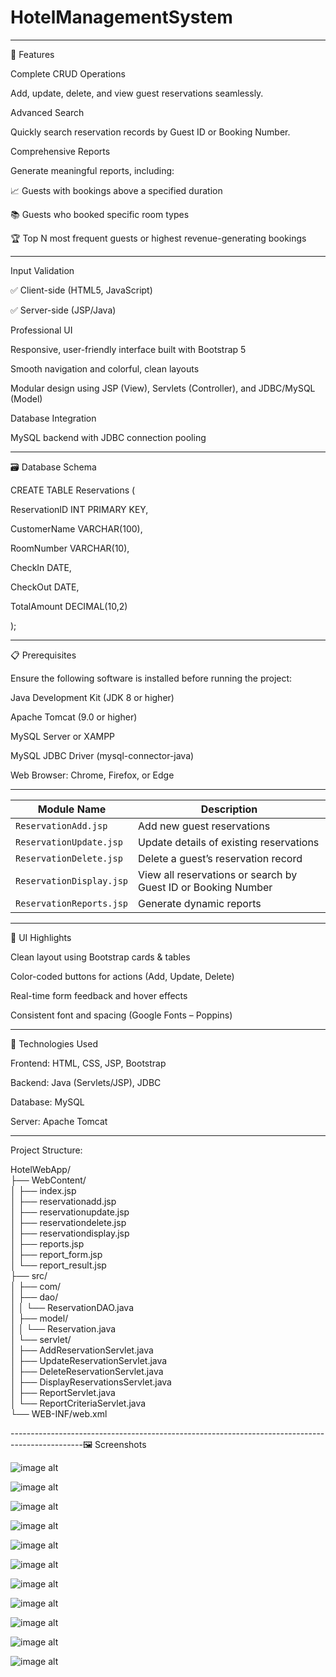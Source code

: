 # HotelManagementSystem
---
 
🚀 Features

Complete CRUD Operations

Add, update, delete, and view guest reservations seamlessly.

Advanced Search

Quickly search reservation records by Guest ID or Booking Number.

Comprehensive Reports

Generate meaningful reports, including:

📈 Guests with bookings above a specified duration

📚 Guests who booked specific room types

🏆 Top N most frequent guests or highest revenue-generating bookings

---

Input Validation

✅ Client-side (HTML5, JavaScript)

✅ Server-side (JSP/Java)

Professional UI

Responsive, user-friendly interface built with Bootstrap 5

Smooth navigation and colorful, clean layouts

Modular design using JSP (View), Servlets (Controller), and JDBC/MySQL (Model)

Database Integration

MySQL backend with JDBC connection pooling

---
🗃️ Database Schema

CREATE TABLE Reservations (

 ReservationID INT PRIMARY KEY,
 
 CustomerName VARCHAR(100),
 
 RoomNumber VARCHAR(10),
 
 CheckIn DATE,
 
 CheckOut DATE,
 
 TotalAmount DECIMAL(10,2)
 
);

---

📋 Prerequisites

Ensure the following software is installed before running the project:

Java Development Kit (JDK 8 or higher)

Apache Tomcat (9.0 or higher)

MySQL Server or XAMPP

MySQL JDBC Driver (mysql-connector-java)

Web Browser: Chrome, Firefox, or Edge

---

| Module Name              | Description                                                   |
| ------------------------ | ------------------------------------------------------------- |
| `ReservationAdd.jsp`     | Add new guest reservations                                    |
| `ReservationUpdate.jsp`  | Update details of existing reservations                       |
| `ReservationDelete.jsp`  | Delete a guest’s reservation record                           |
| `ReservationDisplay.jsp` | View all reservations or search by Guest ID or Booking Number |
| `ReservationReports.jsp` | Generate dynamic reports                                      |

---

🎨 UI Highlights

Clean layout using Bootstrap cards & tables

Color-coded buttons for actions (Add, Update, Delete)

Real-time form feedback and hover effects

Consistent font and spacing (Google Fonts – Poppins)

---

🔧 Technologies Used

Frontend: HTML, CSS, JSP, Bootstrap

Backend: Java (Servlets/JSP), JDBC

Database: MySQL

Server: Apache Tomcat

--------------------------------------------------------------------------------------------------------------------------------------------------------------------------------------------------------------------

Project Structure:

HotelWebApp/                                                            
├── WebContent/                                                  
│ ├── index.jsp                                                       
│ ├── reservationadd.jsp                                                    
│ ├── reservationupdate.jsp                                                                  
│ ├── reservationdelete.jsp                                                         
│ ├── reservationdisplay.jsp                                                          
│ ├── reports.jsp                                                       
│ ├── report_form.jsp                                                             
│ └── report_result.jsp                                                          
├── src/                                                   
│ ├── com/                                                  
│ ├── dao/                                                                   
│ │ └── ReservationDAO.java                                                    
│ ├── model/                                                             
│ │ └── Reservation.java                                                                       
│ └── servlet/                                                                    
│ ├── AddReservationServlet.java                                                         
│ ├── UpdateReservationServlet.java                                                       
│ ├── DeleteReservationServlet.java                                                  
│ ├── DisplayReservationsServlet.java                                                 
│ ├── ReportServlet.java                                          
│ └── ReportCriteriaServlet.java                                                       
└── WEB-INF/web.xml                                        

------------------------------------------------------------------------------------------------🖼️ Screenshots

![image alt](https://github.com/raghavendrapkarjagi/HotelManagementSystem/blob/main/output_screenshot/indexpage.png)

![image alt](https://github.com/raghavendrapkarjagi/HotelManagementSystem/blob/main/output_screenshot/addreservation.png)

![image alt](https://github.com/raghavendrapkarjagi/HotelManagementSystem/blob/main/output_screenshot/updatereservation1.png)

![image alt](https://github.com/raghavendrapkarjagi/HotelManagementSystem/blob/main/output_screenshot/updatereservation2.png)

![image alt](https://github.com/raghavendrapkarjagi/HotelManagementSystem/blob/main/output_screenshot/updatereservation3.png)

![image alt](https://github.com/raghavendrapkarjagi/HotelManagementSystem/blob/main/output_screenshot/cancelreservation1.png)

![image alt](https://github.com/raghavendrapkarjagi/HotelManagementSystem/blob/main/output_screenshot/cancelreservation2.png)

![image alt](https://github.com/raghavendrapkarjagi/HotelManagementSystem/blob/main/output_screenshot/viewreservation.png)

![image alt](https://github.com/raghavendrapkarjagi/HotelManagementSystem/blob/main/output_screenshot/report1.png)

![image alt](https://github.com/raghavendrapkarjagi/HotelManagementSystem/blob/main/output_screenshot/report2.png)

![image alt](https://github.com/raghavendrapkarjagi/HotelManagementSystem/blob/main/output_screenshot/report3.png)



